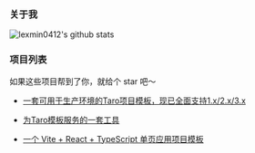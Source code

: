 ### 关于我

![lexmin0412's github stats](https://github-readme-stats.vercel.app/api?username=lexmin0412)

### 项目列表

如果这些项目帮到了你，就给个 star 吧～

- [一套可用于生产环境的Taro项目模板，现已全面支持1.x/2.x/3.x](https://github.com/lexmin0412/taro-template)
- [为Taro模板服务的一套工具](https://github.com/lexmin0412/tarox)

- [一个 Vite + React + TypeScript 单页应用项目模板](https://github.com/lexmin0412/vite-react-app)
